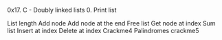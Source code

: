 0x17. C - Doubly linked lists 0. Print list

List length
Add node
Add node at the end
Free list
Get node at index
Sum list
Insert at index
Delete at index
Crackme4
Palindromes
crackme5
